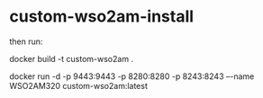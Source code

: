 # custom-wso2am-install

then run:

docker build -t custom-wso2am .

docker run -d -p 9443:9443 -p 8280:8280 -p 8243:8243 –-name WSO2AM320 custom-wso2am:latest
